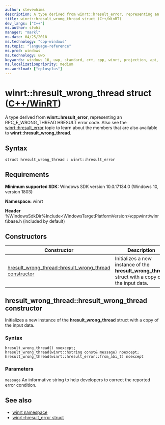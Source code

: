 ```yaml
---
author: stevewhims
description: A type derived from winrt::hresult_error, representing an RPC_E_WRONG_THREAD HRESULT error code.
title: winrt::hresult_wrong_thread struct (C++/WinRT)
dev_langs: ["C++"]
ms.author: stwhi
manager: "markl"
ms.date: 04/25/2018
ms.technology: "cpp-windows"
ms.topic: "language-reference"
ms.prod: windows
ms.technology: uwp
keywords: windows 10, uwp, standard, c++, cpp, winrt, projection, api, reference, hresult, error, code, RPC_E_WRONG_THREAD
ms.localizationpriority: medium
ms.workload: ["cplusplus"]
---
```


# winrt::hresult_wrong_thread struct ([C++/WinRT](/windows/uwp/cpp-and-winrt-apis/intro-to-using-cpp-with-winrt))
A type derived from **winrt::hresult_error**, representing an RPC_E_WRONG_THREAD HRESULT error code. Also see the [winrt::hresult_error](hresult-error.md) topic to learn about the members that are also available to **winrt::hresult_wrong_thread**.

## Syntax
```cppwinrt
struct hresult_wrong_thread : winrt::hresult_error
```

## Requirements
**Minimum supported SDK:** Windows SDK version 10.0.17134.0 (Windows 10, version 1803)

**Namespace:** winrt

**Header** %WindowsSdkDir%Include\<WindowsTargetPlatformVersion>\cppwinrt\winrt\base.h (included by default)

## Constructors
|Constructor|Description|
|------------|-----------------|
|[hresult_wrong_thread::hresult_wrong_thread constructor](#hresultwrongthreadhresultwrongthread-constructor)|Initializes a new instance of the **hresult_wrong_thread** struct with a copy of the input data.|

## hresult_wrong_thread::hresult_wrong_thread constructor
Initializes a new instance of the **hresult_wrong_thread** struct with a copy of the input data.

### Syntax
```cppwinrt
hresult_wrong_thread() noexcept;
hresult_wrong_thread(winrt::hstring const& message) noexcept;
hresult_wrong_thread(winrt::hresult_error::from_abi_t) noexcept
```

### Parameters
`message`
An informative string to help developers to correct the reported error condition.

## See also 
* [winrt namespace](../winrt.md)
* [winrt::hresult_error struct](hresult-error.md)
